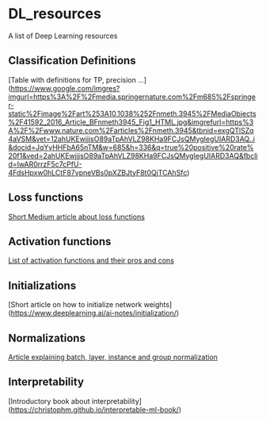 # DL_resources
A list of Deep Learning resources


## Classification Definitions

[Table with definitions for TP, precision ...] (https://www.google.com/imgres?imgurl=https%3A%2F%2Fmedia.springernature.com%2Fm685%2Fspringer-static%2Fimage%2Fart%253A10.1038%252Fnmeth.3945%2FMediaObjects%2F41592_2016_Article_BFnmeth3945_Fig1_HTML.jpg&imgrefurl=https%3A%2F%2Fwww.nature.com%2Farticles%2Fnmeth.3945&tbnid=exgQTlSZq4aVSM&vet=12ahUKEwjjjsO89aTpAhVLZ98KHa9FCJsQMygIegUIARD3AQ..i&docid=JqYyHHFbA65nTM&w=685&h=336&q=true%20positive%20rate%20f1&ved=2ahUKEwjjjsO89aTpAhVLZ98KHa9FCJsQMygIegUIARD3AQ&fbclid=IwAR0rrzF5c7cPfU-4FdsHpxw0hLCtF87vpneVBs0pXZBJtyF8t0QjTCAhSfc)

## Loss functions

[Short Medium article about loss functions](https://towardsdatascience.com/common-loss-functions-in-machine-learning-46af0ffc4d23)

## Activation functions

[List of activation functions and their pros and cons ](https://ml-cheatsheet.readthedocs.io/en/latest/activation_functions.html)

## Initializations

[Short article on how to initialize network weights] (https://www.deeplearning.ai/ai-notes/initialization/)

## Normalizations

[Article explaining batch, layer, instance and group normalization](https://mlexplained.com/2018/11/30/an-overview-of-normalization-methods-in-deep-learning/)

## Interpretability

[Introductory book about interpretability] (https://christophm.github.io/interpretable-ml-book/)


